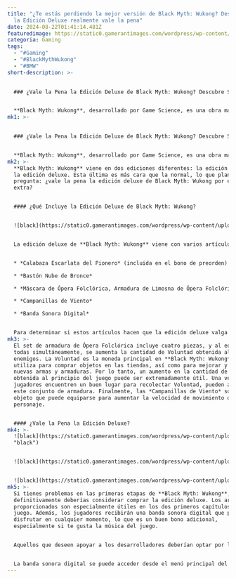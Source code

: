 ```yaml
---
title: "¿Te estás perdiendo la mejor versión de Black Myth: Wukong? Descubre si
  la Edición Deluxe realmente vale la pena"
date: 2024-08-22T01:41:14.481Z
featuredimage: https://static0.gamerantimages.com/wordpress/wp-content/uploads/2024/08/1000037989.jpg?q=49&fit=crop&w=1100&h=618&dpr=2
categoria: Gaming
tags:
  - "#Gaming"
  - "#BlackMythWukong"
  - "#BMW"
short-description: >-
  

  ### ¿Vale la Pena la Edición Deluxe de Black Myth: Wukong? Descubre Si el Extra Vale la Inversión


  **Black Myth: Wukong**, desarrollado por Game Science, es una obra maestra que sumerge a los jugadores en la rica mitología china. En el juego, los jugadores toma
mk1: >-
  

  ### ¿Vale la Pena la Edición Deluxe de Black Myth: Wukong? Descubre Si el Extra Vale la Inversión


  **Black Myth: Wukong**, desarrollado por Game Science, es una obra maestra que sumerge a los jugadores en la rica mitología china. En el juego, los jugadores toman el control del Destinado y luchan para alcanzar la gloria. Con más de 80 jefes, los jugadores verán sus habilidades puestas a prueba en múltiples ocasiones. En general, es un juego espléndido que todo amante de la acción debería jugar.
mk2: >-
  **Black Myth: Wukong** viene en dos ediciones diferentes: la edición regular y
  la edición deluxe. Esta última es más cara que la normal, lo que plantea la
  pregunta: ¿vale la pena la edición deluxe de Black Myth: Wukong por el dinero
  extra?


  #### ¿Qué Incluye la Edición Deluxe de Black Myth: Wukong?


  ![black](https://static0.gamerantimages.com/wordpress/wp-content/uploads/2024/08/bmw-digital-deluxe-edition.jpg?q=70&fit=crop&w=1500&dpr=1 "black")


  La edición deluxe de **Black Myth: Wukong** viene con varios artículos adicionales que podrían resultar invaluables en las primeras etapas del juego. Estos son los elementos incluidos:


  * *Calabaza Escarlata del Pionero* (incluida en el bono de preorden)

  * *Bastón Nube de Bronce*

  * *Máscara de Ópera Folclórica, Armadura de Limosna de Ópera Folclórica, Brazaletes de Cuero de Ópera Folclórica y Botines de Ópera Folclórica*

  * *Campanillas de Viento*

  * *Banda Sonora Digital*


  Para determinar si estos artículos hacen que la edición deluxe valga la pena, es importante analizarlos en detalle. El *Bastón Nube de Bronce* es un objeto raro que ofrece un aumento decente de ataque de 36 puntos. También incrementa la tasa de golpes críticos en un 2%, lo que puede ser muy útil en combates.
mk3: >-
  El set de armadura de Ópera Folclórica incluye cuatro piezas, y al equiparlas
  todas simultáneamente, se aumenta la cantidad de Voluntad obtenida al derrotar
  enemigos. La Voluntad es la moneda principal en **Black Myth: Wukong** y se
  utiliza para comprar objetos en las tiendas, así como para mejorar y fabricar
  nuevas armas y armaduras. Por lo tanto, un aumento en la cantidad de Voluntad
  obtenida al principio del juego puede ser extremadamente útil. Una vez que los
  jugadores encuentren un buen lugar para recolectar Voluntad, pueden aprovechar
  este conjunto de armadura. Finalmente, las *Campanillas de Viento* son un
  objeto que puede equiparse para aumentar la velocidad de movimiento del
  personaje.


  #### ¿Vale la Pena la Edición Deluxe?
mk4: >-
  ![black](https://static0.gamerantimages.com/wordpress/wp-content/uploads/2024/08/1000037985.jpg?q=49&fit=crop&w=750&h=422&dpr=2
  "black")


  ![black](https://static0.gamerantimages.com/wordpress/wp-content/uploads/2024/08/1000037983.jpg?q=49&fit=crop&w=750&h=422&dpr=2 "black")


  ![black](https://static0.gamerantimages.com/wordpress/wp-content/uploads/2024/08/1000037984.jpg?q=49&fit=crop&w=750&h=422&dpr=2 "black")
mk5: >-
  Si tienes problemas en las primeras etapas de **Black Myth: Wukong**, entonces
  definitivamente deberías considerar comprar la edición deluxe. Los artículos
  proporcionados son especialmente útiles en los dos primeros capítulos del
  juego. Además, los jugadores recibirán una banda sonora digital que podrán
  disfrutar en cualquier momento, lo que es un buen bono adicional,
  especialmente si te gusta la música del juego.


  Aquellos que deseen apoyar a los desarrolladores deberían optar por la edición deluxe de **Black Myth: Wukong**. Teniendo en cuenta todas las ventajas, pagar $60 por la edición deluxe es definitivamente un trato sólido.


  La banda sonora digital se puede acceder desde el menú principal del juego.
---
```

